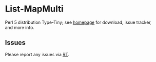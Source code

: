# List-MapMulti

Perl 5 distribution Type-Tiny; see [homepage](https://metacpan.org/release/List-MapMulti)
for download, issue tracker, and more info.

## Issues

Please report any issues via [RT](https://rt.cpan.org/Dist/Display.html?Queue=List-MapMulti).
